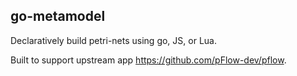 go-metamodel
------------

Declaratively build petri-nets using go, JS, or Lua.

Built to support upstream app https://github.com/pFlow-dev/pflow.
